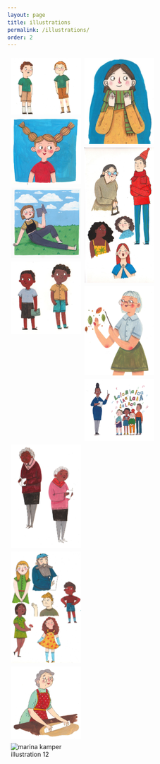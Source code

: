 ```yaml
---
layout: page
title: illustrations
permalink: /illustrations/
order: 2
---
```



<style>

/* STYLES FOR SLIDESHOW */
.button {
  border: none;
  color: white;
  padding: 16px 32px;
  text-align: center;
  text-decoration: none;
  display: inline-block;
  font-size: 16px;
  margin: 8px 12px;
  transition-duration: 0.4s;
  cursor: pointer;
}

.button2 {
  background-color: white;
  color: black;
  border: 2px solid #555555;
}

.button2:hover {
  background-color: #555555;
  color: white;
}

.container {
  position: relative;
  margin-left: auto;
  margin-right: auto;
  width: 70%;
}


.mySlides{
  height: 400px;
  width:auto;
}

.text-center {
  text-align: center;
}



/* STYLES FOR IMAGE GRID*/

.row {
  display: flex;
  flex-wrap: wrap;
  padding: 0 4px;
}

/* Create four equal columns that sits next to each other */

.row {
  display: -ms-flexbox; /* IE10 */
  display: flex;
  -ms-flex-wrap: wrap; /* IE10 */
  flex-wrap: wrap;
  padding: 0 4px;
}

/* Create four equal columns that sits next to each other */
.column {
  -ms-flex: 20%; /* IE10 */
  flex: 32%;
  max-width: 32%;
  padding: 0 4px;
}

.column img {
  margin-top: 8px;
  vertical-align: middle;
  width: 100%;
}

/* Responsive layout - makes a two column-layout instead of four columns */
@media screen and (max-width: 800px) {
  .column {
    -ms-flex: 50%;
    flex: 50%;
    max-width: 50%;
  }
}

/* Responsive layout - makes the two columns stack on top of each other instead of next to each other */
@media screen and (max-width: 600px) {
  .column {
    -ms-flex: 100%;
    flex: 100%;
    max-width: 100%;
  }
}


.zoom {
  transition: transform .2s; /* Animation */
}

.zoom:hover {
  transform: scale(1.5); /* (150% zoom - Note: if the zoom is too large, it will go outside of the viewport) */
}

</style>





<div class="row">
  <div class="column">
    <div class = "zoom"><img alt="marina kamper illustration 1" src="/assets/illust/illustrations/marina_kamper_illustration1.jpg"></div>
    <div class = "zoom"><img alt="marina kamper illustration 4" src="/assets/illust/illustrations/marina_kamper_illustration4.jpg"></div>
    <div class = "zoom"><img alt="marina kamper illustration 10" src="/assets/illust/illustrations/marina_kamper_illustration10.jpg"></div>
    <div class = "zoom"><img alt="marina kamper illustration 2" src="/assets/illust/illustrations/marina_kamper_illustration2.jpg"></div>
  </div>
  <div class="column">
    <div class = "zoom"><img alt="marina kamper illustration 7" src="/assets/illust/illustrations/marina_kamper_illustration7.jpg"></div>
    <div class = "zoom"><img alt="marina kamper illustration 5" src="/assets/illust/illustrations/marina_kamper_illustration5.jpg"></div>
    <div class = "zoom"><img alt="marina kamper illustration 8" src="/assets/illust/illustrations/marina_kamper_illustration8.jpg"></div>
    <div class = "zoom"><img alt="marina kamper illustration 11" src="/assets/illust/illustrations/marina_kamper_illustration11.jpg"></div>
  </div>
  <div class="column">
    <div class = "zoom"><img alt="marina kamper illustration 3" src="/assets/illust/illustrations/marina_kamper_illustration3.jpg"></div>
    <div class = "zoom"><img alt="marina kamper illustration 6" src="/assets/illust/illustrations/marina_kamper_illustration6.jpg"></div>
    <div class = "zoom"><img alt="marina kamper illustration 9" src="/assets/illust/illustrations/marina_kamper_illustration9.jpg"></div>
    <div class = "zoom"><img alt="marina kamper illustration 12" src="/assets/illust/illustrations/marina_kamper_illustration12.png"></div>
  </div>
</div>



 <br/>
 <br/>
